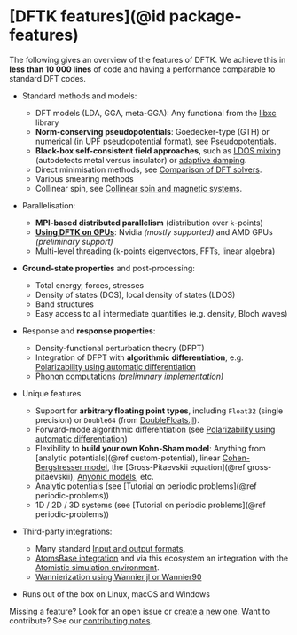 # [DFTK features](@id package-features)

The following gives an overview of the features of DFTK.
We achieve this in **less than 10 000 lines** of code
and having a performance comparable to standard DFT codes.

* Standard methods and models:
    - DFT models (LDA, GGA, meta-GGA): Any functional from the
      [libxc](https://libxc.gitlab.io/) library
    - **Norm-conserving pseudopotentials**: Goedecker-type (GTH)
      or numerical (in UPF pseudopotential format),
      see [Pseudopotentials](@ref).
    - **Black-box self-consistent field approaches**, such as
      [LDOS mixing](https://doi.org/10.1088/1361-648X/abcbdb) (autodetects metal versus insulator)
      or [adaptive damping](https://arxiv.org/abs/2109.14018).
    - Direct minimisation methods, see [Comparison of DFT solvers](@ref).
    - Various smearing methods
    - Collinear spin, see [Collinear spin and magnetic systems](@ref).

* Parallelisation:
    - **MPI-based distributed parallelism** (distribution over ``k``-points)
    - [**Using DFTK on GPUs**](@ref): Nvidia *(mostly supported)* and AMD GPUs *(preliminary support)*
    - Multi-level threading (``k``-points eigenvectors, FFTs, linear algebra)

* **Ground-state properties** and post-processing:
    - Total energy, forces, stresses
    - Density of states (DOS), local density of states (LDOS)
    - Band structures
    - Easy access to all intermediate quantities (e.g. density, Bloch waves)

* Response and **response properties**:
    - Density-functional perturbation theory (DFPT)
    - Integration of DFPT with **algorithmic differentiation**,
      e.g. [Polarizability using automatic differentiation](@ref)
    - [Phonon computations](@ref) *(preliminary implementation)*

* Unique features
    - Support for **arbitrary floating point types**,
      including `Float32` (single precision)
      or `Double64` (from [DoubleFloats.jl](https://github.com/JuliaMath/DoubleFloats.jl)).
    - Forward-mode algorithmic differentiation
      (see [Polarizability using automatic differentiation](@ref))
    - Flexibility to **build your own Kohn-Sham model**:
      Anything from [analytic potentials](@ref custom-potential),
      linear [Cohen-Bergstresser model](@ref),
      the [Gross-Pitaevskii equation](@ref gross-pitaevskii),
      [Anyonic models](@ref), etc.
    - Analytic potentials (see [Tutorial on periodic problems](@ref periodic-problems))
    - 1D / 2D / 3D systems (see [Tutorial on periodic problems](@ref periodic-problems))

* Third-party integrations:
    - Many standard [Input and output formats](@ref).
    - [AtomsBase integration](@ref) and via this ecosystem an integration
      with the [Atomistic simulation environment](@ref).
    - [Wannierization using Wannier.jl or Wannier90](@ref)

* Runs out of the box on Linux, macOS and Windows

Missing a feature? Look for an open issue or [create a new one](https://github.com/JuliaMolSim/DFTK.jl/issues).
Want to contribute? See our [contributing notes](https://github.com/JuliaMolSim/DFTK.jl#contributing).
